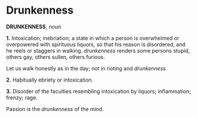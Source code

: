 # Drunkenness

**DRUNKENNESS**, _noun_

**1.** Intoxication; inebriation; a state in which a person is overwhelmed or overpowered with spirituous liquors, so that his reason is disordered, and he reels or staggers in walking. _drunkenness_ renders some persons stupid, others gay, others sullen, others furious.

Let us walk honestly as in the day; not in rioting and _drunkenness_

**2.** Habitually ebriety or intoxication.

**3.** Disorder of the faculties resembling intoxication by liquors; inflammation; frenzy; rage.

Passion is the _drunkenness_ of the mind.